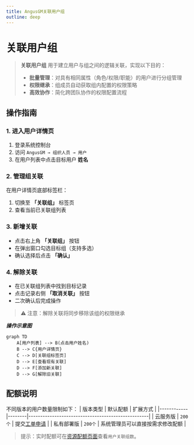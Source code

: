```yaml
---
title: AngusGM关联用户组
outline: deep
---
```


# 关联用户组

> **关联用户组** 用于建立用户与组之间的逻辑关联，实现以下目的：
> - **批量管理**：对具有相同属性（角色/权限/职能）的用户进行分组管理
> - **权限继承**：组成员自动获取组内配置的权限策略
> - **高效协作**：简化跨团队协作的权限配置流程

## 操作指南

### 1. 进入用户详情页
1. 登录系统控制台
2. 访问 `AngusGM → 组织人员 → 用户`
3. 在用户列表中点击目标用户 **姓名**

### 2. 管理组关联
在用户详情页底部标签栏：
1. 切换至 **「关联组」** 标签页
2. 查看当前已关联组列表

### 3. 新增关联
- 点击右上角 **「关联组」** 按钮
- 在弹出窗口勾选目标组（支持多选）
- 确认选择后点击 **「确认」**

### 4. 解除关联
- 在已关联组列表中找到目标记录
- 点击记录右侧 **「取消关联」** 按钮
- 二次确认后完成操作

> ⚠️ 注意：解除关联将同步移除该组的权限继承

***操作示意图***
```mermaid  
graph TD  
    A[用户列表] --> B(点击用户姓名)  
    B --> C{用户详情页}  
    C --> D[关联组标签页]  
    D --> E[查看现有关联]  
    D --> F[添加新关联]  
    D --> G[解除旧关联]  
```  

## 配额说明

不同版本的用户数量限制如下：
| 版本类型   | 默认配额   | 扩展方式                                              |
|------------|--------|---------------------------------------------------|
| 云服务版   | `200个` | 提交[工单申请](https://wo.xcan.cloud/workorders/create) |
| 私有部署版 | `200个` | 系统管理员可以直接按需求修改配额                                 |

> 提示：实时配额可在[资源配额页面](../../introduction/quotas)查看`用户关联组数`。